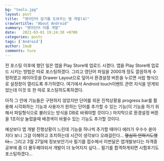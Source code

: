 ```yaml
---
bg: "tools.jpg"
layout: post
title:  "영어단어 암기를 도와주는 앱 개발(4)"
crawlertitle: "About Android"
summary: "영어단어 어플 개발"
date:   2021-03-01 19:24:30 +0700
categories: posts
tags: ['Android']
author: ImuB
comments: ture
---
```


전 포스팅 이후에 했던 일은 앱을 Play Store에 업로드 시켰다. 앱을 Play Store에 업로드 시키는 방법은 따로 포스팅하겠다.
그리고 영단어 파일을 2000개 정도 깔끔하게 수정하였고 레이아웃을 Drawer Layout으로 덮어서 환경설정 버튼을 누르면 서랍 형식으로 설정창이 열리도록 추가하였다. 여기에서 Android touch이벤트 관련 지식을 얻게되었는데 이것 또 한 따로 포스팅하도록하겠다.

아직 그 안에 기능들은 구현하지 않았지만 단어를 외운 진척상황을 progress bar를 활용해 시각화하는 기능과 사용자가 원하는 단어를 추가할 수 있는 기능(이 기능을 하기 위해서 파일형식으로 불러오는 방식을 DB로 바꿔야할 것이다.) 마지막으로 환경설정 버튼을 1초이상 눌렀을때 배경색이 바뀔수 있는 기능도 추가할 것이다.

예상보다 앱 개발 진행상황이 느린데 기능을 하나씩 추가할 때마다 에러가 우수수 쏟아지다 보니 그걸 이해하고 조치하는데 시간이 생각보다 오래걸린다... ~~열심히 안하기도했다...~~ 그리고 3월 27일에 정보보안기사 필기를 접수해서 이번달은 앱개발보다는 자격증공부에 좀 더 몰두해야되서 개발이 더 늦어지지 싶다... 필기를 합격하게되면 시험후기도 포스팅하겠다...
